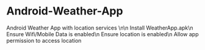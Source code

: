 # Android-Weather-App
Android Weather App with location services
\n\n
Install WeatherApp.apk\n
Ensure Wifi/Mobile Data is enabled\n
Ensure location is enabled\n
Allow app permission to access location
